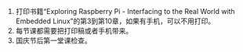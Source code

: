 1. 打印书籍“Exploring Raspberry Pi - Interfacing to the Real World with Embedded Linux”的第3到第10章，如果有手机，可以不用打印。
2. 每节课都需要把打印稿或者手机带来。
3. 国庆节后第一堂课检查。

